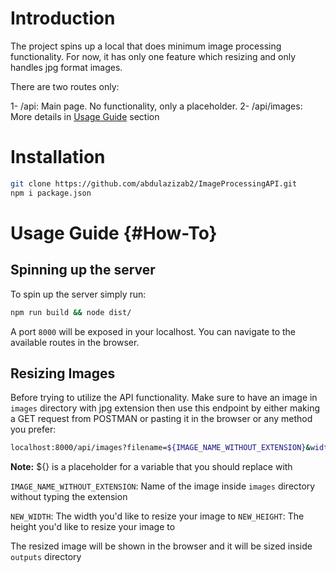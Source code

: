 # Introduction

The project spins up a local that does minimum image processing functionality. For now, it has only one feature which resizing and only handles jpg format images.

There are two routes only:

1- /api: Main page. No functionality, only a placeholder.
2- /api/images: More details in [Usage Guide](#How-To) section

# Installation

```bash
git clone https://github.com/abdulazizab2/ImageProcessingAPI.git
npm i package.json
```
# Usage Guide {#How-To}

## Spinning up the server

To spin up the server simply run:
```bash
npm run build && node dist/
```

A port ```8000``` will be exposed in your localhost. You can navigate to the available routes in the browser.
## Resizing Images

Before trying to utilize the API functionality. Make sure to have an image in ```images``` directory with jpg extension then use this endpoint by either making a GET request from POSTMAN or pasting it in the browser or any method you prefer:
```bash
localhost:8000/api/images?filename=${IMAGE_NAME_WITHOUT_EXTENSION}&width=${NEW_WIDTH}&height=&{NEW_HEIGHT}
```
**Note:** ${} is a placeholder for a variable that you should replace with

```IMAGE_NAME_WITHOUT_EXTENSION```: Name of the image inside ```images``` directory without typing the extension

```NEW_WIDTH```: The width you'd like to resize your image to
```NEW_HEIGHT```: The height you'd like to resize your image to

The resized image will be shown in the browser and it will be sized inside ```outputs``` directory